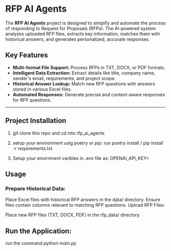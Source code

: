 # RFP AI Agents

The **RFP AI Agents** project is designed to simplify and automate the process of responding to Request for Proposals (RFPs). The AI-powered system analyzes uploaded RFP files, extracts key information, matches them with historical answers, and generates personalized, accurate responses.

## Key Features
- **Multi-format File Support:** Process RFPs in TXT, DOCX, or PDF formats.
- **Intelligent Data Extraction:** Extract details like title, company name, sender's email, requirements, and project scope.
- **Historical Answer Lookup:** Match new RFP questions with answers stored in various Excel files.
- **Automated Responses:** Generate precise and context-aware responses for RFP questions.

---

## Project Installation



1. git clone this repo and 
cd into rfp_ai_agents
2. setup your environment usig poetry or pip: run poetry install / pip install -r requirements.txt

3. Setup your envirnment varibles in .env file as:
OPENAI_API_KEY=<your-openai-api-key>


## Usage
### Prepare Historical Data:

Place Excel files with historical RFP answers in the data/ directory.
Ensure files contain columns relevant to matching RFP questions.
Upload RFP Files:

Place new RFP files (TXT, DOCX, PDF) in the rfp_data/ directory.
## Run the Application:
run the command *python main.py*